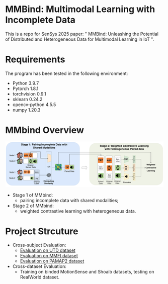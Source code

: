 # MMBind: Multimodal Learning with Incomplete Data
This is a repo for SenSys 2025 paper: " MMBind: Unleashing the Potential of Distributed and Heterogeneous Data for Multimodal Learning in IoT ".

# Requirements
The program has been tested in the following environment: 
* Python 3.9.7
* Pytorch 1.8.1
* torchvision 0.9.1
* sklearn 0.24.2
* opencv-python 4.5.5
* numpy 1.20.3

# MMbind Overview
<p align="center" >
	<img src="https://github.com/nesl/multimodal-bind/blob/main/mmbind-overview.png" width="700">
</p>

* Stage 1 of MMbind: 
	* pairing incomplete data with shared modalities;
* Stage 2 of MMbind: 
	*  weighted contrastive learning with heterogeneous data.

# Project Strcuture
* Cross-subject Evaluation:
  * [Evaluation on UTD dataset](https://github.com/nesl/multimodal-bind/blob/main/UTD/UTD-README.md)
  * [Evaluation on MMFI dataset](https://github.com/nesl/multimodal-bind/tree/main/MMFI)
  * [Evaluation on PAMAP2 dataset](https://github.com/nesl/multimodal-bind/blob/main/PAMAP2/PAMAP2-README.md)
* Cross-dataset Evaluation:
  * Training on binded MotionSense and Shoaib datasets, testing on RealWorld dataset.

